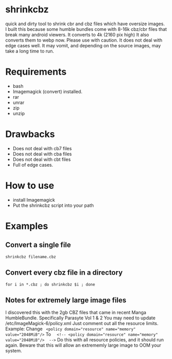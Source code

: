# shrinkcbz
quick and dirty tool to shrink cbr and cbz files which have oversize images.
I built this because some humble bundles come with 8-16k cbz/cbr files that break many android viewers.  It converts to 4k (2160 pix high)
It also converts them to webp now.
Please use with caution. It does not deal with edge cases well.  It may vomit, and depending on the source images, may take a long time to run.

# Requirements
* bash
* Imagemagick (convert) installed.
* rar
* unrar
* zip
* unzip

# Drawbacks
* Does not deal with cb7 files
* Does not deal with cba files
* Does not deal with cbt files
* Full of edge cases.

# How to use
* install Imagemagick
* Put the shrinkcbz script into your path

# Examples

## Convert a single file
```
shrinkcbz filename.cbz
```
## Convert every cbz file in a directory
```
for i in *.cbz ; do shrinkcbz $i ; done
```

## Notes for extremely large image files
I discovered this with the 2gb CBZ files that came in recent Manga HumbleBundle.
Specifically Parasyte Vol 1 & 2
You may need to update /etc/ImageMagick-6/policy.xml
Just comment out all the resource limits.  Example:
Change
` <policy domain="resource" name="memory" value="2048MiB"/>`
To
`  <!-- <policy domain="resource" name="memory" value="2048MiB"/>  -->`
Do this with all resource policies, and it should run again.
Beware that this will allow an extrememly large image to OOM your system.
